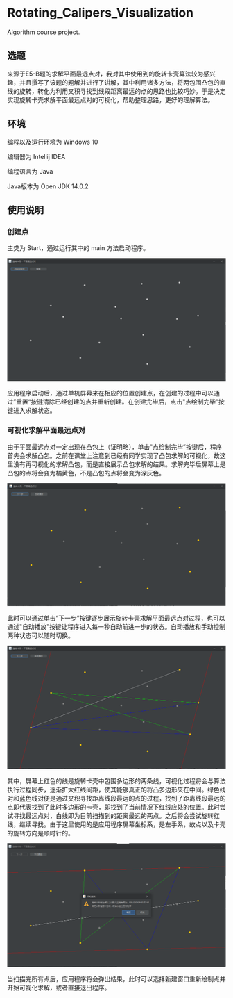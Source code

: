 # Rotating_Calipers_Visualization

Algorithm course project.

## 选题

来源于E5-B题的求解平面最远点对，我对其中使用到的旋转卡壳算法较为感兴趣，并且撰写了该题的题解并进行了讲解，其中利用诸多方法，将两包围凸包的直线的旋转，转化为利用叉积寻找到线段距离最远的点的思路也比较巧妙。于是决定实现旋转卡壳求解平面最远点对的可视化，帮助整理思路，更好的理解算法。

## 环境

编程以及运行环境为 Windows 10

编辑器为 Intellij IDEA

编程语言为 Java

Java版本为 Open JDK 14.0.2

## 使用说明

### 创建点

主类为 Start，通过运行其中的 main 方法启动程序。

![image-20221231185554514](.\img\image-20221231185554514.png)

应用程序启动后，通过单机屏幕来在相应的位置创建点，在创建的过程中可以通过”重置“按键清除已经创建的点并重新创建。在创建完毕后，点击"点绘制完毕”按键进入求解状态。

### 可视化求解平面最远点对

由于平面最远点对一定出现在凸包上（证明略），单击"点绘制完毕”按键后，程序首先会求解凸包。之前在课堂上注意到已经有同学实现了凸包求解的可视化，故这里没有再可视化的求解凸包，而是直接展示凸包求解的结果。求解完毕后屏幕上是凸包的点将会变为橘黄色，不是凸包的点将会变为深灰色。

![image-20221231190006086](.\img\image-20221231190006086.png)

此时可以通过单击“下一步”按键逐步展示旋转卡壳求解平面最远点对过程，也可以通过"自动播放"按键让程序进入每一秒自动前进一步的状态。自动播放和手动控制两种状态可以随时切换。

![image-20221231190505439](.\img\image-20221231190505439.png)

其中，屏幕上红色的线是旋转卡壳中包围多边形的两条线，可视化过程将会与算法执行过程同步，逐渐扩大红线间距，使其能够真正的将凸多边形夹在中间。绿色线对和蓝色线对便是通过叉积寻找距离线段最远的点的过程，找到了距离线段最远的点即代表找到了此时多边形的卡壳，即找到了当前情况下红线应处的位置。此时尝试寻找最远点对，白线即为目前扫描到的距离最远的两点。之后将会尝试旋转红线，继续寻找。由于这里使用的是应用程序屏幕坐标系，是左手系，故点以及卡壳的旋转方向是顺时针的。

![image-20221231191029658](.\img\image-20221231191029658.png)

当扫描完所有点后，应用程序将会弹出结果，此时可以选择新建窗口重新绘制点并开始可视化求解，或者直接退出程序。